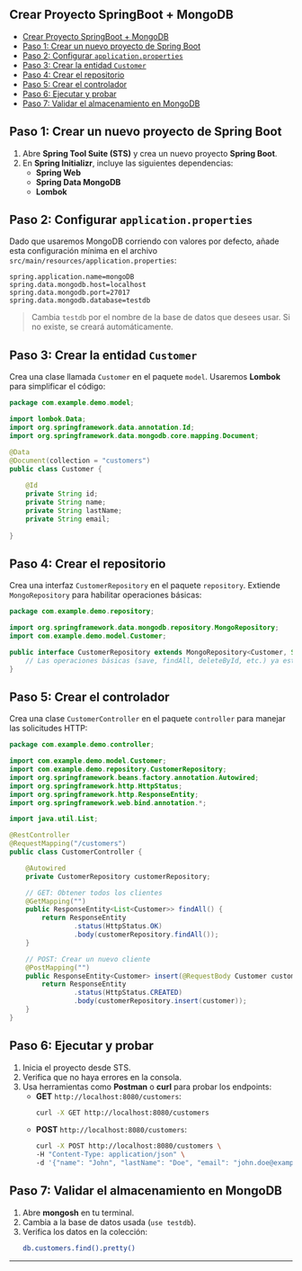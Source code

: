 ## Crear Proyecto SpringBoot + MongoDB

- [Crear Proyecto SpringBoot + MongoDB](#crear-proyecto-springboot--mongodb)
- [Paso 1: Crear un nuevo proyecto de Spring Boot](#paso-1-crear-un-nuevo-proyecto-de-spring-boot)
- [Paso 2: Configurar `application.properties`](#paso-2-configurar-applicationproperties)
- [Paso 3: Crear la entidad `Customer`](#paso-3-crear-la-entidad-customer)
- [Paso 4: Crear el repositorio](#paso-4-crear-el-repositorio)
- [Paso 5: Crear el controlador](#paso-5-crear-el-controlador)
- [Paso 6: Ejecutar y probar](#paso-6-ejecutar-y-probar)
- [Paso 7: Validar el almacenamiento en MongoDB](#paso-7-validar-el-almacenamiento-en-mongodb)


## Paso 1: Crear un nuevo proyecto de Spring Boot
1. Abre **Spring Tool Suite (STS)** y crea un nuevo proyecto **Spring Boot**.
2. En **Spring Initializr**, incluye las siguientes dependencias:
   - **Spring Web**
   - **Spring Data MongoDB**
   - **Lombok**


## Paso 2: Configurar `application.properties`
Dado que usaremos MongoDB corriendo con valores por defecto, añade esta 
configuración mínima en el archivo `src/main/resources/application.properties`:

```properties
spring.application.name=mongoDB
spring.data.mongodb.host=localhost
spring.data.mongodb.port=27017
spring.data.mongodb.database=testdb
```

> Cambia `testdb` por el nombre de la base de datos que desees usar. Si no 
> existe, se creará automáticamente.


## Paso 3: Crear la entidad `Customer`
Crea una clase llamada `Customer` en el paquete `model`. Usaremos **Lombok** para 
simplificar el código:

```java
package com.example.demo.model;

import lombok.Data;
import org.springframework.data.annotation.Id;
import org.springframework.data.mongodb.core.mapping.Document;

@Data
@Document(collection = "customers")
public class Customer {
	
	@Id
	private String id;
	private String name;
	private String lastName;
	private String email;
	
}
```


## Paso 4: Crear el repositorio
Crea una interfaz `CustomerRepository` en el paquete `repository`. Extiende 
`MongoRepository` para habilitar operaciones básicas:

```java
package com.example.demo.repository;

import org.springframework.data.mongodb.repository.MongoRepository;
import com.example.demo.model.Customer;

public interface CustomerRepository extends MongoRepository<Customer, String> {
    // Las operaciones básicas (save, findAll, deleteById, etc.) ya están disponibles
}
```


## Paso 5: Crear el controlador
Crea una clase `CustomerController` en el paquete `controller` para manejar las 
solicitudes HTTP:

```java
package com.example.demo.controller;

import com.example.demo.model.Customer;
import com.example.demo.repository.CustomerRepository;
import org.springframework.beans.factory.annotation.Autowired;
import org.springframework.http.HttpStatus;
import org.springframework.http.ResponseEntity;
import org.springframework.web.bind.annotation.*;

import java.util.List;

@RestController
@RequestMapping("/customers")
public class CustomerController {

    @Autowired
    private CustomerRepository customerRepository;

    // GET: Obtener todos los clientes
    @GetMapping("")
    public ResponseEntity<List<Customer>> findAll() {
        return ResponseEntity
                .status(HttpStatus.OK)
                .body(customerRepository.findAll());
    }

    // POST: Crear un nuevo cliente
    @PostMapping("")
    public ResponseEntity<Customer> insert(@RequestBody Customer customer) {
        return ResponseEntity
                .status(HttpStatus.CREATED)
                .body(customerRepository.insert(customer));
    }
}
```


## Paso 6: Ejecutar y probar
1. Inicia el proyecto desde STS.
2. Verifica que no haya errores en la consola.
3. Usa herramientas como **Postman** o **curl** para probar los endpoints:
   - **GET** `http://localhost:8080/customers`:
     ```bash
     curl -X GET http://localhost:8080/customers
     ```
   - **POST** `http://localhost:8080/customers`:
     ```bash
     curl -X POST http://localhost:8080/customers \
     -H "Content-Type: application/json" \
     -d '{"name": "John", "lastName": "Doe", "email": "john.doe@example.com"}'
     ```


## Paso 7: Validar el almacenamiento en MongoDB
1. Abre **mongosh** en tu terminal.
2. Cambia a la base de datos usada (`use testdb`).
3. Verifica los datos en la colección:
   ```bash
   db.customers.find().pretty()
   ```

---